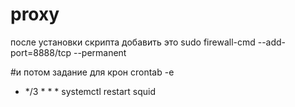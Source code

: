 # proxy
после установки скрипта добавить это sudo firewall-cmd --add-port=8888/tcp --permanent

#и потом задание для  крон
crontab -e
* */3 * * * systemctl restart squid
